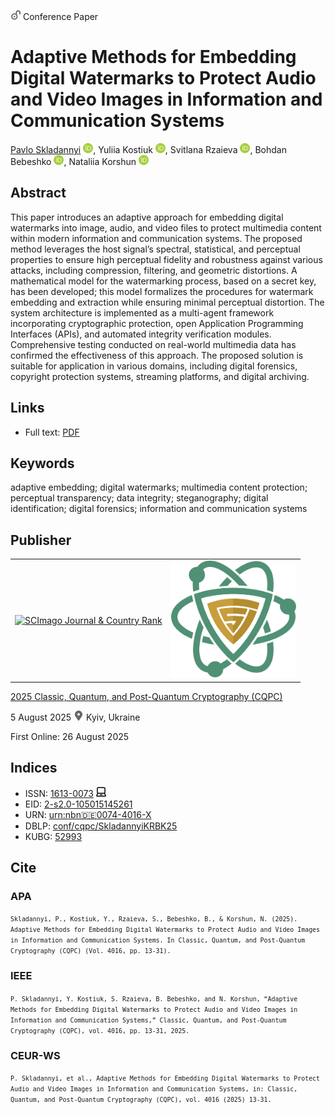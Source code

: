 <img src="/icons/unlock.svg" width="16" height="16"> Conference Paper

# Adaptive Methods for Embedding Digital Watermarks to Protect Audio and Video Images in Information and Communication Systems

<a href="/">Pavlo Skladannyi</a> <a href="https://orcid.org/0000-0002-7775-6039" target="_blank"><img src="/icons/orcid.svg" width="16" height="16"></a>,
Yuliia Kostiuk <a href="https://orcid.org/0000-0001-5423-0985" target="_blank"><img src="/icons/orcid.svg" width="16" height="16"></a>,
Svitlana Rzaieva <a href="https://orcid.org/0000-0002-7589-2045" target="_blank"><img src="/icons/orcid.svg" width="16" height="16"></a>,
Bohdan Bebeshko <a href="https://orcid.org/0000-0001-6599-0808" target="_blank"><img src="/icons/orcid.svg" width="16" height="16"></a>,
Nataliia Korshun <a href="https://orcid.org/0000-0003-2908-970X" target="_blank"><img src="/icons/orcid.svg" width="16" height="16"></a>

## Abstract

This paper introduces an adaptive approach for embedding digital watermarks into image, audio, and video files to protect multimedia content within modern information and communication systems. The proposed method leverages the host signal’s spectral, statistical, and perceptual properties to ensure high perceptual fidelity and robustness against various attacks, including compression, filtering, and geometric distortions. A mathematical model for the watermarking process, based on a secret key, has been developed; this model formalizes the procedures for watermark embedding and extraction while ensuring minimal perceptual distortion. The system architecture is implemented as a multi-agent framework incorporating cryptographic protection, open Application Programming Interfaces (APIs), and automated integrity verification modules. Comprehensive testing conducted on real-world multimedia data has confirmed the effectiveness of this approach. The proposed solution is suitable for application in various domains, including digital forensics, copyright protection systems, streaming platforms, and digital archiving.

## Links

* Full text: [PDF](https://ceur-ws.org/Vol-4016/paper2.pdf)

## Keywords

adaptive embedding; digital watermarks; multimedia content protection; perceptual transparency; data integrity; steganography; digital identification; digital forensics; information and communication systems

## Publisher

<table>
<tr>
<td>
<a href="https://www.scimagojr.com/journalsearch.php?q=21100218356&amp;tip=sid&amp;exact=no" title="SCImago Journal &amp; Country Rank"><img border="0" src="https://www.scimagojr.com/journal_img.php?id=21100218356" alt="SCImago Journal &amp; Country Rank"  /></a>
</td>
<td style="text-align: left;">
<a href="https://cqpc.kubg.edu.ua/"><img src="/icons/cqpc.svg" width="200"></a>
</td>
</tr>
</table>

[2025 Classic, Quantum, and Post-Quantum Cryptography (CQPC)](https://ceur-ws.org/Vol-4016/)

5 August 2025 <img src="/icons/location-pin.svg" width="16" height="16"> Kyiv, Ukraine

First Online: 26 August 2025

## Indices

* ISSN: [1613-0073](https://portal.issn.org/resource/ISSN/1613-0073) <img src="/icons/online.svg" width="16" height="16">
* EID: [2-s2.0-105015145261](http://www.scopus.com/record/display.url?origin=inward&eid=2-s2.0-105015145261)
* URN: [urn:nbn:de:0074-4016-X](https://nbn-resolving.org/xml/urn:nbn:de:0074-4016-X)
* DBLP: [conf/cqpc/SkladannyiKRBK25](https://dblp.org/rec/conf/cqpc/SkladannyiKRBK25)
* KUBG: [52993](http://elibrary.kubg.edu.ua/id/eprint/52993/)

## Cite

### APA

<small>`Skladannyi, P., Kostiuk, Y., Rzaieva, S., Bebeshko, B., & Korshun, N. (2025). Adaptive Methods for Embedding Digital Watermarks to Protect Audio and Video Images in Information and Communication Systems. In Classic, Quantum, and Post-Quantum Cryptography (CQPC) (Vol. 4016, pp. 13-31).`</small>

### IEEE

<small>`P. Skladannyi, Y. Kostiuk, S. Rzaieva, B. Bebeshko, and N. Korshun, “Adaptive Methods for Embedding Digital Watermarks to Protect Audio and Video Images in Information and Communication Systems,” Classic, Quantum, and Post-Quantum Cryptography (CQPC), vol. 4016, pp. 13-31, 2025.`</small>

### CEUR-WS

<small>`P. Skladannyi, et al., Adaptive Methods for Embedding Digital Watermarks to Protect Audio and Video Images in Information and Communication Systems, in: Classic, Quantum, and Post-Quantum Cryptography (CQPC), vol. 4016 (2025) 13-31.`</small>




